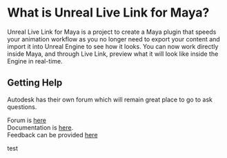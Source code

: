 # What is Unreal Live Link for Maya?

Unreal Live Link for Maya is a project to create a Maya plugin that speeds your animation workflow as you no longer need to export your content and import it into Unreal Engine to see how it looks. You can now work directly inside Maya, and through Live Link, preview what it will look like inside the Engine in real-time.

## Getting Help
Autodesk has their own forum which will remain great place to go to ask questions.

Forum is [here](https://forums.autodesk.com/t5/unreal-live-link-for-maya-forum/bd-p/6143)  
Documentation is [here](https://www.autodesk.com/unreal-livelink-docs).  
Feedback can be provided [here](https://www.autodesk.com/company/contact-us/product-feedback)  

test